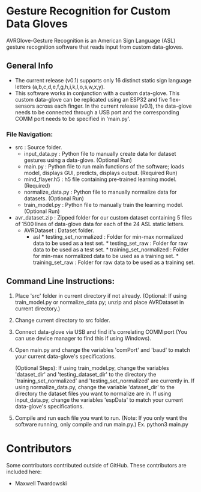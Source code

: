 # Gesture Recognition for Custom Data Gloves 
AVRGlove-Gesture Recognition is an American Sign Language (ASL) gesture recognition software that reads input from custom data-gloves.

## General Info
* The current release (v0.1) supports only 16 distinct static sign language letters (a,b,c,d,e,f,g,h,i,k,l,o,s,w,x,y).
* This software works in conjunction with a custom data-glove. This custom data-glove can be replicated using an ESP32 and five flex-sensors across each finger. In the current release (v0.1), the data-glove needs to be connected through a USB port and the corresponding COMM port needs to be specified in 'main.py'. 

### File Navigation:
* src : Source folder.
    * input_data.py : Python file to manually create data for dataset gestures using a data-glove. (Optional Run)
    * main.py : Python file to run main functions of the software; loads model, displays GUI, predicts, displays output. (Required Run)
    * mind_flayer.h5 : h5 file containing pre-trained learning model. (Required)
    * normalize_data.py : Python file to manually normalize data for datasets. (Optional Run)
    * train_model.py : Python file to manually train the learning model. (Optional Run)
* avr_dataset.zip : Zipped folder for our custom dataset containing 5 files of 1500 lines of data-glove data for each of the 24 ASL static letters.
    * AVRDataset : Dataset folder.
        * asl
              * testing_set_normalized : Folder for min-max normalized data to be used as a test set.
              * testing_set_raw : Folder for raw data to be used as a test set.
              * training_set_normalized : Folder for min-max normalized data to be used as a training set.
              * training_set_raw : Folder for raw data to be used as a training set.

## Command Line Instructions:
1. Place 'src' folder in current directory if not already. (Optional: If using train_model.py or normalize_data.py; unzip and place AVRDataset in current directory.)
2. Change current directory to src folder.
3. Connect data-glove via USB and find it's correlating COMM port (You can use device manager to find this if using Windows).
4. Open main.py and change the variables 'comPort' and 'baud' to match your current data-glove's specifications.
   
      (Optional Steps): 
      If using train_model.py, change the variables 'dataset_dir' and 'testing_dataset_dir' to the directory the 'training_set_normalized' and 'testing_set_normalized' are currently in.
      If using normalize_data.py, change the variable 'dataset_dir' to the directory the dataset files you want to normalize are in.
      If using input_data.py, change the variables 'espData' to match your current data-glove's specifications.

6. Compile and run each file you want to run. (Note: If you only want the software running, only compile and run main.py.)
   Ex. python3 main.py

# Contributors
Some contributors contributed outside of GitHub. These contributors are included here:
* Maxwell Twardowski
